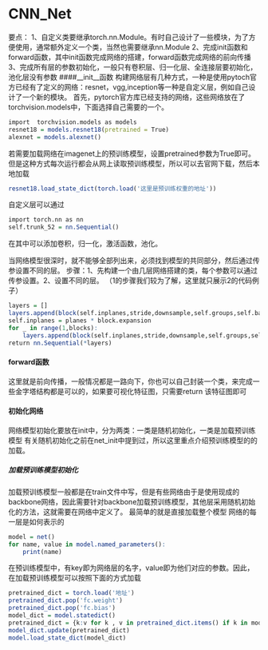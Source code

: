 # CNN_Net
要点：
1、自定义类要继承torch.nn.Module。有时自己设计了一些模块，为了方便使用，通常额外定义一个类，当然也需要继承nn.Module
2、完成init函数和forward函数，其中init函数完成网络的搭建，forward函数完成网络的前向传播
3、完成所有层的参数初始化，一般只有卷积层、归一化层、全连接层要初始化，池化层没有参数
####__init__函数
构建网络层有几种方式，一种是使用pytoch官方已经有了定义的网络：resnet，vgg,inception等一种是自定义层，例如自己设计了一个新的模块。
首先，pytorch官方库已经支持的网络，这些网络放在了torchvision.models中，下面选择自己需要的一个。
```r
import  torchvision.models as models
resnet18 = models.resnet18(pretrained = True) 
alexnet = models.alexnet()
```
若需要加载网络在imagenet上的预训练模型，设置pretrained参数为True即可。但是这种方式每次运行都会从网上读取预训练模型，所以可以去官网下载，然后本地加载
```r
resnet18.load_state_dict(torch.load('这里是预训练权重的地址'))
```
自定义层可以通过
```r
import torch.nn as nn
self.trunk_52 = nn.Sequential()
```
在其中可以添加卷积，归一化，激活函数，池化。

当网络模型很深时，就不能够全部列出来，必须找到模型的共同部分，然后通过传参设置不同的层。
步骤：1、先构建一个由几层网络搭建的类，每个参数可以通过传参设置。2、设置不同的层。
（1的步骤我们较为了解，这里就只展示2的代码例子）
```r
layers = []
layers.append(block(self.inplanes,stride,downsample,self.groups,self.basewidth,previousdilation,norm_layer))
self.inplanes = planes * block.expansion
for _ in range(1,blocks):
    layers.append(block(self.inplanes,stride,downsample,self.groups,self.basewidth,previousdilation,norm_layer))
return nn.Sequential(*layers)
```
#### forward函数
这里就是前向传播，一般情况都是一路向下，你也可以自己封装一个类，来完成一些金字塔结构都是可以的，如果要可视化特征图，只需要return 该特征图即可
#### 初始化网络
网络模型初始化要放在init中，分为两类：一类是随机初始化，一类是加载预训练模型
有关随机初始化之前在net_init中提到过，所以这里重点介绍预训练模型的的加载。
##### 加载预训练模型初始化
加载预训练模型一般都是在train文件中写，但是有些网络由于是使用现成的backbone网络，因此需要针对backbone加载预训练模型，其他层采用随机初始化的方法，这就需要在网络中定义了。
最简单的就是直接加载整个模型
网络的每一层是如何表示的
```r
model = net()
for name, value in model.named_parameters():
    print(name)
```
在预训练模型中，有key即为网络层的名字，value即为他们对应的参数。因此，在加载预训练模型可以按照下面的方式加载
```r
pretrained_dict = torch.load('地址')
pretrained_dict.pop('fc.weight')
pretrained_dict.pop('fc.bias')
model_dict = model.statedict()
pretrained_dict = {k:v for k , v in pretrained_dict.items() if k in model_dict}
model_dict.update(pretrained_dict)
model.load_state_dict(model_dict)
```